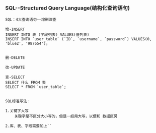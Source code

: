 
### SQL--Structured Query Language(结构化查询语句)

	SQL：4大查询语句——增删改查

	增-INSERT
	INSERT INTO 表 (字段列表) VALUES(值列表)
	INSERT INTO `user_table` (`ID`, `username`, `password`) VALUES(0, 'blue2', '987654');
	
	
	删-DELETE
	
	改-UPDATE
	
	查-SELECT
	SELECT 什么 FROM 表
	SELECT * FROM `user_table`;

	
	SQL标准写法：

	1.关键字大写
		关键字是不区分大小写的，但是一般用大写，以便和 数据区另

	2.库、表、字段需要加上``








